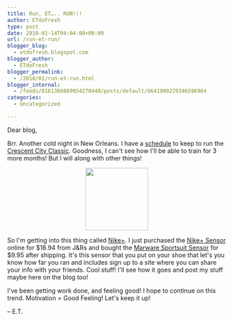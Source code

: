 ```yaml
---
title: Run, ET….. RUN!!!
author: ETdoFresh
type: post
date: 2010-01-14T04:04:00+00:00
url: /run-et-run/
blogger_blog:
  - etdofresh.blogspot.com
blogger_author:
  - ETdoFresh
blogger_permalink:
  - /2010/01/run-et-run.html
blogger_internal:
  - /feeds/8161366669954270448/posts/default/8641900229346596964
categories:
  - Uncategorized

---
```

Dear blog,

Brr. Another cold night in New Orleans. I have a [schedule][1] to keep to run the [Crescent City Classic][2]. Goodness, I can't see how I'll be able to train for 3 more months! But I will along with other things!

<p align="center">
  <a href="http://lh3.ggpht.com/_yEPuIWl8ybE/S06Zm0clxxI/AAAAAAAAA_w/hAPOQXfvTm0/s1600/nike%2B.jpg"><img src="http://lh3.ggpht.com/_yEPuIWl8ybE/S06Zm0clxxI/AAAAAAAAA_w/hAPOQXfvTm0/s144/nike%2B.jpg" width="144" /></a>
</p>

So I'm getting into this thing called [Nike+][3]. I just purchased the [Nike+ Sensor][4] online for $18.94 from J&Rs and bought the [Marware Sportsuit Sensor][5] for $9.95 after shipping. It's this sensor that you put on your shoe that let's you know how far you ran and includes sign up to a site where you can share your info with your friends. Cool stuff! I'll see how it goes and post my stuff maybe here on the blog too!

I've been getting work done, and feeling good! I hope to continue on this trend. Motivation = Good Feeling! Let's keep it up!

– E.T.

 [1]: http://ccc10k.com/uploads/CCCTrainingCalendar2010.pdf
 [2]: http://ccc10k.com/
 [3]: http://www.nike.com/nikeplus
 [4]: http://www.jr.com/apple/pe/APP_MA368LL_SL_D/
 [5]: http://cgi.ebay.com/Marware-Sportsuit-Sensor-Nike-iPod-Sport-Kit_W0QQitemZ170417550760QQcmdZViewItemQQptZOther_MP3_Player_Accessories?hash=item27adad75a8#ht_2347wt_1165